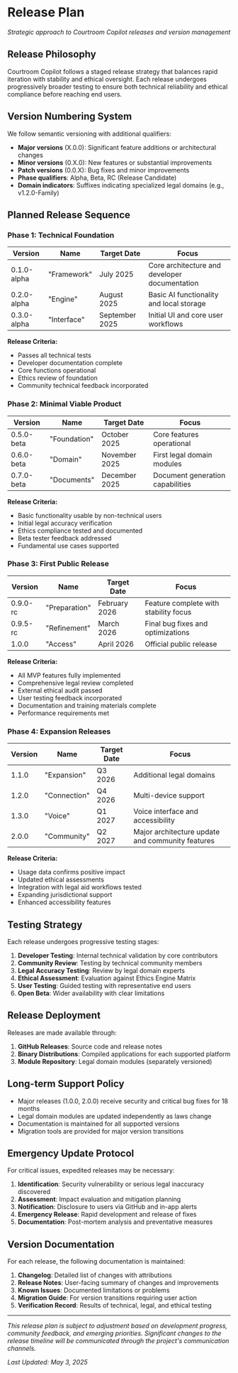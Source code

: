 # Release Plan

*Strategic approach to Courtroom Copilot releases and version management*

## Release Philosophy

Courtroom Copilot follows a staged release strategy that balances rapid iteration with stability and ethical oversight. Each release undergoes progressively broader testing to ensure both technical reliability and ethical compliance before reaching end users.

## Version Numbering System

We follow semantic versioning with additional qualifiers:

- **Major versions** (X.0.0): Significant feature additions or architectural changes
- **Minor versions** (0.X.0): New features or substantial improvements
- **Patch versions** (0.0.X): Bug fixes and minor improvements
- **Phase qualifiers**: Alpha, Beta, RC (Release Candidate)
- **Domain indicators**: Suffixes indicating specialized legal domains (e.g., v1.2.0-Family)

## Planned Release Sequence

### Phase 1: Technical Foundation

| Version | Name | Target Date | Focus |
|---------|------|-------------|-------|
| 0.1.0-alpha | "Framework" | July 2025 | Core architecture and developer documentation |
| 0.2.0-alpha | "Engine" | August 2025 | Basic AI functionality and local storage |
| 0.3.0-alpha | "Interface" | September 2025 | Initial UI and core user workflows |

**Release Criteria:**
- Passes all technical tests
- Developer documentation complete
- Core functions operational
- Ethics review of foundation
- Community technical feedback incorporated

### Phase 2: Minimal Viable Product

| Version | Name | Target Date | Focus |
|---------|------|-------------|-------|
| 0.5.0-beta | "Foundation" | October 2025 | Core features operational |
| 0.6.0-beta | "Domain" | November 2025 | First legal domain modules |
| 0.7.0-beta | "Documents" | December 2025 | Document generation capabilities |

**Release Criteria:**
- Basic functionality usable by non-technical users
- Initial legal accuracy verification
- Ethics compliance tested and documented
- Beta tester feedback addressed
- Fundamental use cases supported

### Phase 3: First Public Release

| Version | Name | Target Date | Focus |
|---------|------|-------------|-------|
| 0.9.0-rc | "Preparation" | February 2026 | Feature complete with stability focus |
| 0.9.5-rc | "Refinement" | March 2026 | Final bug fixes and optimizations |
| 1.0.0 | "Access" | April 2026 | Official public release |

**Release Criteria:**
- All MVP features fully implemented
- Comprehensive legal review completed
- External ethical audit passed
- User testing feedback incorporated
- Documentation and training materials complete
- Performance requirements met

### Phase 4: Expansion Releases

| Version | Name | Target Date | Focus |
|---------|------|-------------|-------|
| 1.1.0 | "Expansion" | Q3 2026 | Additional legal domains |
| 1.2.0 | "Connection" | Q4 2026 | Multi-device support |
| 1.3.0 | "Voice" | Q1 2027 | Voice interface and accessibility |
| 2.0.0 | "Community" | Q2 2027 | Major architecture update and community features |

**Release Criteria:**
- Usage data confirms positive impact
- Updated ethical assessments
- Integration with legal aid workflows tested
- Expanding jurisdictional support
- Enhanced accessibility features

## Testing Strategy

Each release undergoes progressive testing stages:

1. **Developer Testing**: Internal technical validation by core contributors
2. **Community Review**: Testing by technical community members
3. **Legal Accuracy Testing**: Review by legal domain experts
4. **Ethical Assessment**: Evaluation against Ethics Engine Matrix
5. **User Testing**: Guided testing with representative end users
6. **Open Beta**: Wider availability with clear limitations

## Release Deployment

Releases are made available through:

1. **GitHub Releases**: Source code and release notes
2. **Binary Distributions**: Compiled applications for each supported platform
3. **Module Repository**: Legal domain modules (separately versioned)

## Long-term Support Policy

- Major releases (1.0.0, 2.0.0) receive security and critical bug fixes for 18 months
- Legal domain modules are updated independently as laws change
- Documentation is maintained for all supported versions
- Migration tools are provided for major version transitions

## Emergency Update Protocol

For critical issues, expedited releases may be necessary:

1. **Identification**: Security vulnerability or serious legal inaccuracy discovered
2. **Assessment**: Impact evaluation and mitigation planning
3. **Notification**: Disclosure to users via GitHub and in-app alerts
4. **Emergency Release**: Rapid development and release of fixes
5. **Documentation**: Post-mortem analysis and preventative measures

## Version Documentation

For each release, the following documentation is maintained:

1. **Changelog**: Detailed list of changes with attributions
2. **Release Notes**: User-facing summary of changes and improvements
3. **Known Issues**: Documented limitations or problems
4. **Migration Guide**: For version transitions requiring user action
5. **Verification Record**: Results of technical, legal, and ethical testing

---

*This release plan is subject to adjustment based on development progress, community feedback, and emerging priorities. Significant changes to the release timeline will be communicated through the project's communication channels.*

*Last Updated: May 3, 2025*